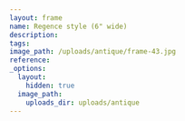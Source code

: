 ```yaml
---
layout: frame
name: Regence style (6" wide)
description:
tags:
image_path: /uploads/antique/frame-43.jpg
reference:
_options:
  layout:
    hidden: true
  image_path:
    uploads_dir: uploads/antique
---
```

